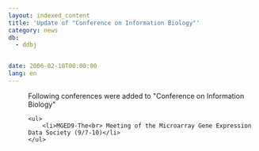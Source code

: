 ```yaml
---
layout: indexed_content
title: 'Update of "Conference on Information Biology"'
category: news
db:
  - ddbj


date: 2006-02-10T00:00:00
lang: en
---
```


<dd>Following conferences were added to "Conference on Information Biology"
<dd>

    <ul>
        <li>MGED9-The<br> Meeting of the Microarray Gene Expression Data Society (9/7-10)</li>
    </ul>
</dd>
</dd>
